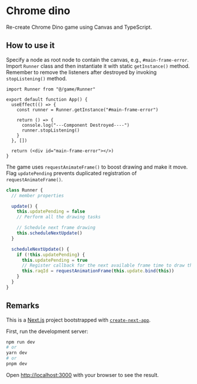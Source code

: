 # Chrome dino

Re-create Chrome Dino game using Canvas and TypeScript.

## How to use it

Specify a node as root node to contain the canvas, e.g., `#main-frame-error`. Import `Runner` class and then instantiate it with static `getInstance()` method. Remember to remove the listeners after destroyed by invoking `stopListening()` method.

```tsx
import Runner from "@/game/Runner"

export default function App() {
  useEffect(() => {
    const runner = Runner.getInstance("#main-frame-error")

    return () => {
      console.log("---Component Destroyed----")
      runner.stopListening()
    }
  }, [])

  return (<div id="main-frame-error"></>)
}
```

The game uses `requestAnimateFrame()` to boost drawing and make it move. Flag `updatePending` prevents duplicated registration of `requestAnimateFrame()`.

```ts
class Runner {
  // member properties

  update() {
    this.updatePending = false
    // Perform all the drawing tasks

    // Schedule next frame drawing
    this.scheduleNextUpdate()
  }

  scheduleNextUpdate() {
    if (!this.updatePending) {
      this.updatePending = true
      // Register callback for the next available frame time to draw the next frame
      this.raqId = requestAnimationFrame(this.update.bind(this))
    }
  }
}
```

## Remarks

This is a [Next.js](https://nextjs.org/) project bootstrapped with [`create-next-app`](https://github.com/vercel/next.js/tree/canary/packages/create-next-app).

First, run the development server:

```bash
npm run dev
# or
yarn dev
# or
pnpm dev
```

Open [http://localhost:3000](http://localhost:3000) with your browser to see the result.
